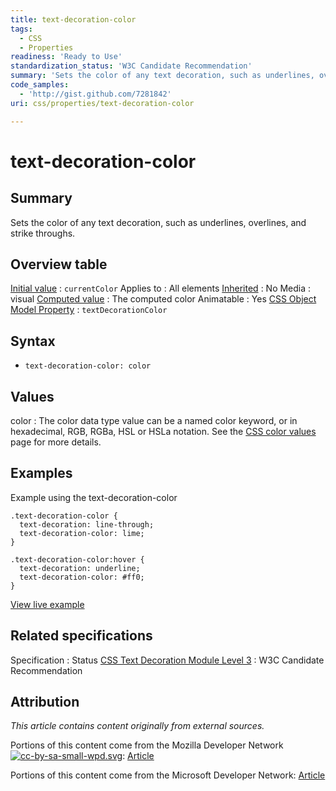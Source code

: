 ```yaml
---
title: text-decoration-color
tags:
  - CSS
  - Properties
readiness: 'Ready to Use'
standardization_status: 'W3C Candidate Recommendation'
summary: 'Sets the color of any text decoration, such as underlines, overlines, and strike throughs.'
code_samples:
  - 'http://gist.github.com/7281842'
uri: css/properties/text-decoration-color

---
```

# text-decoration-color

## Summary

Sets the color of any text decoration, such as underlines, overlines, and strike throughs.

## Overview table

[Initial value](/css/concepts/initial_value)
:   `currentColor`
Applies to
:   All elements
[Inherited](/css/concepts/inherited)
:   No
Media
:   visual
[Computed value](/css/concepts/computed_value)
:   The computed color
Animatable
:   Yes
[CSS Object Model Property](/css/concepts/cssom)
:   `textDecorationColor`

## Syntax

-   `text-decoration-color: color`

## Values

color
:   The color data type value can be a named color keyword, or in hexadecimal, RGB, RGBa, HSL or HSLa notation. See the [CSS color values](/css/color) page for more details.

## Examples

Example using the text-decoration-color

``` {.css}
.text-decoration-color {
  text-decoration: line-through;
  text-decoration-color: lime;
}

.text-decoration-color:hover {
  text-decoration: underline;
  text-decoration-color: #ff0;
}
```

[View live example](http://code.webplatform.org/gist/7281842)

## Related specifications

Specification
:   Status
[CSS Text Decoration Module Level 3](http://www.w3.org/TR/css-text-decor-3/)
:   W3C Candidate Recommendation

## Attribution

*This article contains content originally from external sources.*

Portions of this content come from the Mozilla Developer Network [![cc-by-sa-small-wpd.svg](/assets/thumb/8/8c/cc-by-sa-small-wpd.svg/120px-cc-by-sa-small-wpd.svg.png)](http://creativecommons.org/licenses/by-sa/3.0/us/): [Article](https://developer.mozilla.org/en-US/docs/Web/CSS/text-decoration-color)

Portions of this content come from the Microsoft Developer Network: [Article](http://msdn.microsoft.com/en-us/library/gg721748(v=expression.40).aspx)

